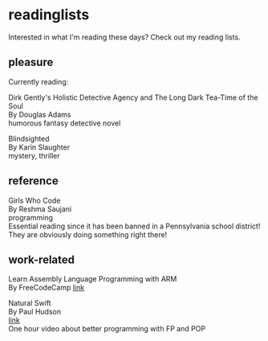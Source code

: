 # readinglists

Interested in what I'm reading these days? Check out my reading lists.


## pleasure

Currently reading:

Dirk Gently's Holistic Detective Agency and The Long Dark Tea-Time of the Soul  
By Douglas Adams  
humorous fantasy detective novel  

Blindsighted  
By Karin Slaughter  
mystery, thriller  

## reference 

Girls Who Code  
By Reshma Saujani  
programming  
Essential reading since it has been banned in a Pennsylvania school district! They are obviously doing something right there!

## work-related

Learn Assembly Language Programming with ARM  
By FreeCodeCamp
[link](https://youtu.be/gfmRrPjnEw4)

Natural Swift  
By Paul Hudson  
[link](https://twostraws.gumroad.com/l/natural-swift)  
One hour video about better programming with FP and POP
